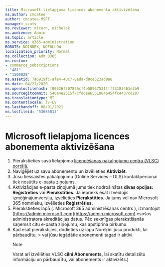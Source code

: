 ```yaml
---
title: Microsoft lielapjoma licences abonementa aktivizēšana
ms.author: cmcatee
author: cmcatee-MSFT
manager: scotv
ms.reviewer: micurn, nicholak
ms.audience: Admin
ms.topic: article
ms.service: o365-administration
ROBOTS: NOINDEX, NOFOLLOW
localization_priority: Normal
ms.collection: Adm_O365
ms.custom:
- commerce_subscriptions
- "481"
- "1500028"
ms.assetid: 7a6919fc-afe4-40c7-8ada-d8ce523ad8a8
ms.date: 04/21/2020
ms.openlocfilehash: f00526f507826cf4e58967531fff73183461e3b9
ms.sourcegitcommit: 540a4e2515f7cfddee65519046454fc4437cd287
ms.translationtype: MT
ms.contentlocale: lv-LV
ms.lasthandoff: 08/01/2021
ms.locfileid: "53685813"
---
```

# <a name="activating-a-microsoft-volume-license-subscription"></a>Microsoft lielapjoma licences abonementa aktivizēšana

1. Pierakstieties savā lielapjoma [licencēšanas pakalpojumu centra (VLSC) portālā.](https://go.microsoft.com/fwlink/p/?LinkId=329762)
2. Naviģējiet uz savu abonementu un izvēlieties **Aktivizēt**.
3. Jūsu tiešsaistes pakalpojumu (Online Services – OLS) kontaktpersonai tiek nosūtīts e-pasta ziņojums.
4. Aktivizācijas e-pasta ziņojumā jums tiek nodrošinātas **divas opcijas: Reģistrēties** vai **Pierakstīties**. Ja iepriekš esat izveidojis izmēģinājumversiju, izvēlieties **Pierakstīties**. Ja jums vēl nav Microsoft 365 nomnieku, izvēlieties **Reģistrēties**.
5. Pierakstieties lapā (. Microsoft 365 administrēšanas centrs ), izmantojot [https://admin.microsoft.com](https://admin.microsoft.com) esošos administratora akreditācijas datus. Pēc sekmīgas pierakstīšanās saņemsit citu e-pasta ziņojumu, kas apstiprina pirkumu.
6. Kad esat pierakstījies, dodieties  uz lapu Norēķini jūsu produkti, lai pārbaudītu, \> [](https://go.microsoft.com/fwlink/p/?linkid=842054) vai jūsu iegādātie abonementi tagad ir aktīvi. 
    > [!NOTE]
    > Varat arī izvēlēties VLSC **cilni Abonements,** lai skatītu detalizētu informāciju un pārbaudītu, vai abonements ir aktivizēts.)
